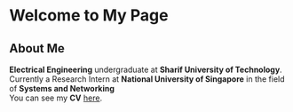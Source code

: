 # Welcome to My Page

## About Me

**Electrical Engineering** undergraduate at **Sharif University of Technology**. Currently a Research Intern at **National University of Singapore** in the field of **Systems and Networking**<br/>
You can see my **CV** [here](https://github.com/non4-rjb/non4-rjb.github.io/raw/master/docs/NonaRajabi-CV.pdf).

